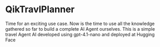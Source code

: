 # QikTravlPlanner
Time for an exciting use case. Now is the time to use all the knowledge gathered so far to build a complete AI Agent ourselves. This is a simple travel Agent AI developed using gpt-4.1-nano and deployed at Hugging Face 
